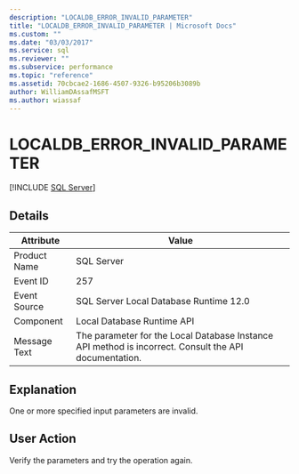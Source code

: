 ```yaml
---
description: "LOCALDB_ERROR_INVALID_PARAMETER"
title: "LOCALDB_ERROR_INVALID_PARAMETER | Microsoft Docs"
ms.custom: ""
ms.date: "03/03/2017"
ms.service: sql
ms.reviewer: ""
ms.subservice: performance
ms.topic: "reference"
ms.assetid: 70cbcae2-1686-4507-9326-b95206b3089b
author: WilliamDAssafMSFT
ms.author: wiassaf
---
```

# LOCALDB_ERROR_INVALID_PARAMETER
 [!INCLUDE [SQL Server](../../includes/applies-to-version/sqlserver.md)]
    
## Details  
  
| Attribute | Value |
| --------- | ----- |
|Product Name|SQL Server|  
|Event ID|257|  
|Event Source|SQL Server Local Database Runtime 12.0|  
|Component|Local Database Runtime API|  
|Message Text|The parameter for the Local Database Instance API method is incorrect. Consult the API documentation.|  
  
## Explanation  
 One or more specified input parameters are invalid.  
  
## User Action  
 Verify the parameters and try the operation again.  
  
  
